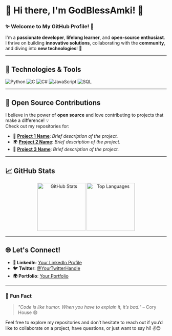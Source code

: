 # 👋 Hi there, I'm **GodBlessAmki**! 🎉

### ✨ Welcome to My GitHub Profile! 🚀

I'm a **passionate developer**, **lifelong learner**, and **open-source enthusiast**.  
I thrive on building **innovative solutions**, collaborating with the **community**, and diving into **new technologies**! 🌟

---

## 🔧 Technologies & Tools

![Python](https://img.shields.io/badge/Python-3776AB?style=for-the-badge&logo=python&logoColor=white)
![C](https://img.shields.io/badge/C-A8B9CC?style=for-the-badge&logo=c&logoColor=black)
![C#](https://img.shields.io/badge/C%23-239120?style=for-the-badge&logo=c-sharp&logoColor=white)
![JavaScript](https://img.shields.io/badge/JavaScript-F7DF1E?style=for-the-badge&logo=javascript&logoColor=black)
![SQL](https://img.shields.io/badge/SQL-003B57?style=for-the-badge&logo=postgresql&logoColor=white)

---

## 🌟 Open Source Contributions

I believe in the power of **open source** and love contributing to projects that make a difference! 💡  
Check out my repositories for:

- 🚀 **[Project 1 Name](#)**: *Brief description of the project.*
- 🌍 **[Project 2 Name](#)**: *Brief description of the project.*
- 🔧 **[Project 3 Name](#)**: *Brief description of the project.*

---

## 📈 GitHub Stats

<div align="center">
  <img src="https://github-readme-stats.vercel.app/api?username=godblessamki&show_icons=true&theme=radical" alt="GitHub Stats" height="150" />
  <img src="https://github-readme-stats.vercel.app/api/top-langs/?username=godblessamki&layout=compact&theme=radical" alt="Top Languages" height="150" />
</div>

---

## 🌐 Let's Connect!

- **💼 LinkedIn**: [Your LinkedIn Profile](#)
- **🐦 Twitter**: [@YourTwitterHandle](#)
- **🌍 Portfolio**: [Your Portfolio](#)

---

### 🎉 Fun Fact

> *"Code is like humor. When you have to explain it, it’s bad."* – Cory House 😄

Feel free to explore my repositories and don’t hesitate to reach out if you’d like to collaborate on a project, have questions, or just want to say hi! ✌️😊
